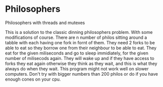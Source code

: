 # Philosophers
Philosophers with threads and mutexes


This is a solution to the classic dinning philosophers problem. With some modifications of course. There are n number of philos sitting around a tabble with each having one fork in fornt of them. They need 2 forks to be able to eat so they borrow one from their neighbour to be able to eat. They eat for the given miliseconds and go to sleep immidiately, for the given number of milisecods again. They will wake up and if they have access to forks they eat again otherwise they think as they wait, and this is what they always do when they wait. This program might not work well on slower computers. Don't try with bigger numbers than 200 philos or do if you have enough cones on your cpu.
